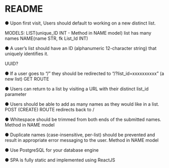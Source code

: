 # README

● Upon first visit, Users should default to working on a new distinct list.

MODELS:
LIST(unique_ID INT - Method in NAME model) 
list has many names
NAME(name STR, fk List_Id INT)

● A user’s list should have an ID (alphanumeric 12-character string) that uniquely identifies
it.

UUID? 

● If a user goes to “/” they should be redirected to “/?list_id=xxxxxxxxxx” (a new list)
GET ROUTE

● Users can return to a list by visiting a URL with their distinct list_id parameter


● Users should be able to add as many names as they would like in a list.
POST (CREATE) ROUTE redirects back to /


● Whitespace should be trimmed from both ends of the submitted names.
Method in NAME model

● Duplicate names (case-insensitive, per-list) should be prevented and result in
appropriate error messaging to the user.
Method in NAME model

● Use PostgreSQL for your database engine

● SPA is fully static and implemented using ReactJS
